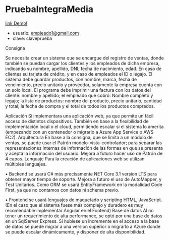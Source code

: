 # PruebaIntegraMedia

[link Demo!](https://pruebaintegramedia.azurewebsites.net/)
* usuario: empleado1@gmail.com
* clave:   claveprueba

Consigna

Se necesita crear un sistema que se encargue del registro de ventas, donde también se puedan cargar los clientes y los empleados de dicha empresa, indicando su nombre, apellido, DNI, fecha de nacimiento, edad.
En caso de clientes su tarjeta de crédito, y en caso de empleados el ID o legajo. El sistema debe guardar productos, con nombre, marca, fecha de vencimiento,
precio unitario y proveedor, solamente la empresa cuenta con un solo local.
El programa debe imprimir una factura con los datos del cliente: nombre y apellido; el empleado que cobró: Nombre completo y legajo; la lista de productos: nombre del producto, precio unitario, cantidad y total; la fecha de compra y el total de todos los productos comprados.


Aplicación
Si implementara una aplicación web, ya que permite un fácil acceso de distintos dispositivos. También en base a la flexibilidad de implementación local o el cloud, permitiendo escalar si el sistema lo amerita (empezando con un contenedor o migrarlo a Azure App Service o AWS EC2). 
Arquitectura 
En base a la consigna, que se limita a un módulo de ventas, se puede usar el Patrón modelo-vista-controlador; para separar las representaciones internas de información de las formas en que se presenta y acepta la información del usuario. Mejora a futuro hacer uso de Patrón de 4 capas.
Lenguaje
Para la creación de aplicaciones web se utilizan múltiples lenguajes.

•	Backend se usará C# más precisamente NET Core 3.1 version LTS para obtener mayor tiempo de soporte. Mejora a futuro el uso de AutoMapper, y Test Unitarios.
Como ORM se usará EntityFramework en la modalidad Code First, ya que no contamos con datos ni schema previo.

•	Frontend se usará lenguajes de maquetado y scripting HTML, JavaScript. (En el caso que el sistema fuese más complejo y duradero es muy recomendable implementar Angular en el Fontend)
Base de datos
Al no tener un requerimiento de alta performance, se optó por una base de datos en un SqlServer Express. Si hubiese un incremente en el acceso a la base de datos se puede migrar a una versión superior o migrarlo a Azure donde se puede escalar dinámicamente, y disponer de alta disponibilidad.

